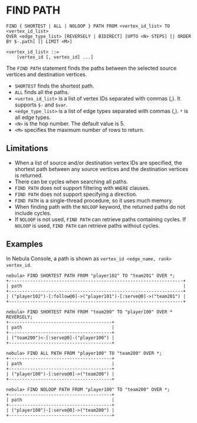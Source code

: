 # FIND PATH

```ngql
FIND { SHORTEST | ALL | NOLOOP } PATH FROM <vertex_id_list> TO <vertex_id_list>
OVER <edge_type_list> [REVERSELY | BIDIRECT] [UPTO <N> STEPS] [| ORDER BY $-.path] [| LIMIT <M>]

<vertex_id_list> ::=
    [vertex_id [, vertex_id] ...]
```

The `FIND PATH` statement finds the paths between the selected source vertices and destination vertices.

- `SHORTEST` finds the shortest path.
- `ALL` finds all the paths.
- `<vertex_id_list>` is a list of vertex IDs separated with commas (,). It supports `$-` and `$var`.
- `<edge_type_list>`  is a list of edge types separated with commas (,). `*` is all edge types.
- `<N>` is the hop number. The default value is 5.
- `<M>` specifies the maximum number of rows to return.

## Limitations

- When a list of source and/or destination vertex IDs are specified, the shortest path between any source vertices and the destination vertices is returned.
- There can be cycles when searching all paths.
- `FIND PATH` does not support filtering with `WHERE` clauses.
- `FIND PATH` does not support specifying a direction.
- `FIND PATH` is a single-thread procedure, so it uses much memory.
- When finding path with the `NOLOOP` keyword, the returned paths do not include cycles.
- If `NOLOOP` is not used, `FIND PATH` can retrieve paths containing cycles. If `NOLOOP` is used, `FIND PATH` can retrieve paths without cycles.

## Examples

In Nebula Console, a path is shown as `vertex_id <edge_name, rank> vertex_id`.

```ngql
nebula> FIND SHORTEST PATH FROM "player102" TO "team201" OVER *;
+------------------------------------------------------------------+
| path                                                             |
+------------------------------------------------------------------+
| ("player102")-[:follow@0]->("player101")-[:serve@0]->("team201") |
+------------------------------------------------------------------+
```

```ngql
nebula> FIND SHORTEST PATH FROM "team200" TO "player100" OVER * REVERSELY;
+---------------------------------------+
| path                                  |
+---------------------------------------+
| ("team200")<-[:serve@0]-("player100") |
+---------------------------------------+
```

```ngql
nebula> FIND ALL PATH FROM "player100" TO "team200" OVER *;
+---------------------------------------+
| path                                  |
+---------------------------------------+
| ("player100")-[:serve@0]->("team200") |
+---------------------------------------+
```

```ngql
nebula> FIND NOLOOP PATH FROM "player100" TO "team200" OVER *;
+---------------------------------------+
| path                                  |
+---------------------------------------+
| ("player100")-[:serve@0]->("team200") |
+---------------------------------------+
```
